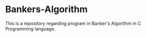 # Bankers-Algorithm
This is a repository regarding program in Banker's Algorithm in C Programming language.
